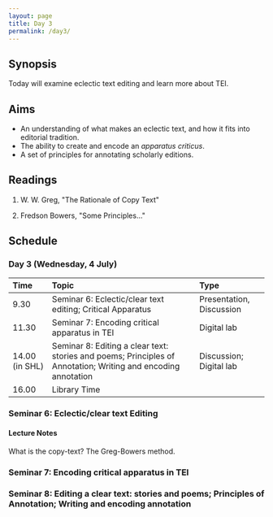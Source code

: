 ```yaml
---
layout: page
title: Day 3
permalink: /day3/
---
```


## Synopsis

Today will examine eclectic text editing and learn more about TEI.

## Aims

- An understanding of what makes an eclectic text, and how it fits into editorial tradition.
- The ability to create and encode an *apparatus criticus*.
- A set of principles for annotating scholarly editions.

## Readings

1. W. W. Greg, "The Rationale of Copy Text"

2. Fredson Bowers, "Some Principles..."

## Schedule

### Day 3 (Wednesday, 4 July)

Time | Topic | Type |
:----|:-----|:------|
9.30 | Seminar 6: Eclectic/clear text editing; Critical Apparatus | Presentation, Discussion |
11.30  | Seminar 7: Encoding critical apparatus in TEI | Digital lab |
14.00 (in SHL)  | Seminar 8: Editing a clear text: stories and poems; Principles of Annotation; Writing and encoding annotation | Discussion; Digital lab |
16.00 | Library Time |

### Seminar 6: Eclectic/clear text Editing

#### Lecture Notes

What is the copy-text? The Greg-Bowers method.

### Seminar 7: Encoding critical apparatus in TEI

### Seminar 8: Editing a clear text: stories and poems; Principles of Annotation; Writing and encoding annotation
